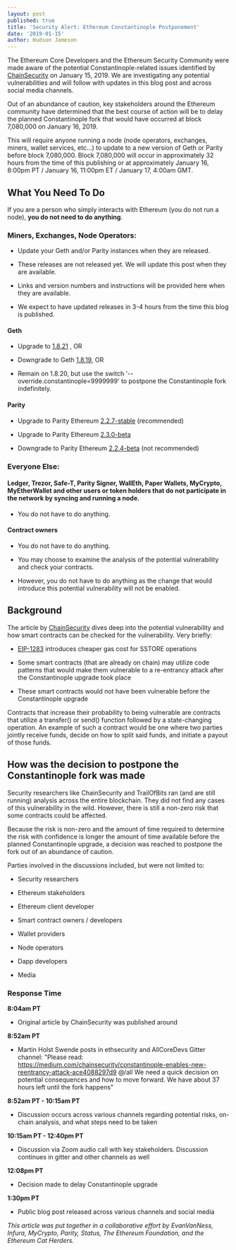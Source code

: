 ```yaml
---
layout: post
published: true
title: 'Security Alert: Ethereum Constantinople Postponement'
date: '2019-01-15'
author: Hudson Jameson
---
```


The Ethereum Core Developers and the Ethereum Security Community were made aware of the potential Constantinople-related issues identified by [ChainSecurity](https://medium.com/chainsecurity/constantinople-enables-new-reentrancy-attack-ace4088297d9) on January 15, 2019. We are investigating any potential vulnerabilities and will follow with updates in this blog post and across social media channels.

Out of an abundance of caution, key stakeholders around the Ethereum community have determined that the best course of action will be to delay the planned Constantinople fork that would have occurred at block 7,080,000 on January 16, 2019.

This will require anyone running a node (node operators, exchanges, miners, wallet services, etc...) to update to a new version of Geth or Parity before block 7,080,000. Block 7,080,000 will occur in approximately 32 hours from the time of this publishing or at approximately January 16, 8:00pm PT / January 16, 11:00pm ET / January 17, 4:00am GMT.


## What You Need To Do
If you are a person who simply interacts with Ethereum (you do not run a node), **you do not need to do anything**.

### Miners, Exchanges, Node Operators:

-   Update your Geth and/or Parity instances when they are released.

-   These releases are not released yet. We will update this post when they are available.

-   Links and version numbers and instructions will be provided here when they are available.

-   We expect to have updated releases in 3-4 hours from the time this blog is published.

#### Geth

  -   Upgrade to [1.8.21](https://github.com/ethereum/go-ethereum/releases/tag/v1.8.21) , OR

  -   Downgrade to Geth [1.8.19](https://github.com/ethereum/go-ethereum/releases/tag/v1.8.19), OR

  -   Remain on 1.8.20, but use the switch '--override.constantinople=9999999' to postpone the Constantinople fork indefinitely.

#### Parity

  -   Upgrade to Parity Ethereum [2.2.7-stable](https://github.com/paritytech/parity-ethereum/releases/tag/v2.2.7) (recommended)

  -   Upgrade to Parity Ethereum [2.3.0-beta](https://github.com/paritytech/parity-ethereum/releases/tag/v2.3.0)

  -   Downgrade to Parity Ethereum [2.2.4-beta](https://github.com/paritytech/parity-ethereum/releases/tag/v2.2.4) (not recommended)

### Everyone Else:

#### Ledger, Trezor, Safe-T, Parity Signer, WallEth, Paper Wallets, MyCrypto, MyEtherWallet and other users or token holders that do not participate in the network by syncing and running a node.

-   You do not have to do anything.

#### Contract owners

-   You do not have to do anything.

-   You may choose to examine the analysis of the potential vulnerability and check your contracts.

-   However, you do not have to do anything as the change that would introduce this potential vulnerability will not be enabled.

## Background

The article by [ChainSecurity](https://medium.com/chainsecurity/constantinople-enables-new-reentrancy-attack-ace4088297d9) dives deep into the potential vulnerability and how smart contracts can be checked for the vulnerability. Very briefly:

-   [EIP-1283](https://eips.ethereum.org/EIPS/eip-1283) introduces cheaper gas cost for SSTORE operations

-   Some smart contracts (that are already on chain) may utilize code patterns that would make them vulnerable to a re-entrancy attack after the Constantinople upgrade took place

-   These smart contracts would not have been vulnerable before the Constantinople upgrade

Contracts that increase their probability to being vulnerable are contracts that utilize a transfer() or send() function followed by a state-changing operation. An example of such a contract would be one where two parties jointly receive funds, decide on how to split said funds, and initiate a payout of those funds.

## How was the decision to postpone the Constantinople fork was made

Security researchers like ChainSecurity and TrailOfBits ran (and are still running) analysis across the entire blockchain. They did not find any cases of this vulnerability in the wild. However, there is still a non-zero risk that some contracts could be affected.

Because the risk is non-zero and the amount of time required to determine the risk with confidence is longer the amount of time available before the planned Constantinople upgrade, a decision was reached to postpone the fork out of an abundance of caution.

Parties involved in the discussions included, but were not limited to:

-   Security researchers

-   Ethereum stakeholders

-   Ethereum client developer

-   Smart contract owners / developers

-   Wallet providers

-   Node operators

-   Dapp developers

-   Media

### Response Time

**8:04am PT**

-   Original article by ChainSecurity was published around

**8:52am PT**

-   Martin Holst Swende posts in ethsecurity and AllCoreDevs Gitter channel: "Please read: https://medium.com/chainsecurity/constantinople-enables-new-reentrancy-attack-ace4088297d9 @/all We need a quick decision on potential consequences and how to move forward. We have about 37 hours left until the fork happens"

**8:52am PT - 10:15am PT**

-   Discussion occurs across various channels regarding potential risks, on-chain analysis, and what steps need to be taken

**10:15am PT - 12:40pm PT**

-   Discussion via Zoom audio call with key stakeholders. Discussion continues in gitter and other channels as well

**12:08pm PT**

-   Decision made to delay Constantinople upgrade

**1:30pm PT**

-   Public blog post released across various channels and social media

_This article was put together in a collaborative effort by EvanVanNess, Infura, MyCrypto, Parity, Status, The Ethereum Foundation, and the Ethereum Cat Herders._
